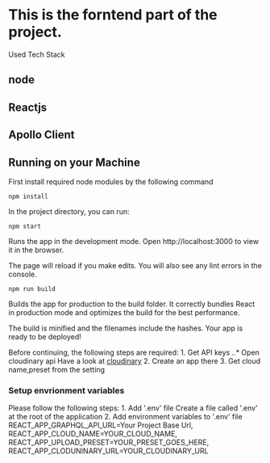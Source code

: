 # This is the forntend part of the project.

Used Tech Stack

## node
## Reactjs
## Apollo Client

## Running on your Machine
First install required node modules by the following command
```
npm install
```
In the project directory, you can run:
```
npm start
```
Runs the app in the development mode.
Open http://localhost:3000 to view it in the browser.

The page will reload if you make edits.
You will also see any lint errors in the console.

```
npm run build
```
Builds the app for production to the build folder.
It correctly bundles React in production mode and optimizes the build for the best performance.

The build is minified and the filenames include the hashes.
Your app is ready to be deployed!

Before continuing, the following steps are required:
    1. Get API keys
        ..* Open cloudinary api
            Have a look at [cloudinary](https://cloudinary.com/documentation/image_upload_api_reference) 
    2. Create an app there
    3. Get cloud name,preset from the setting

### Setup envrionment variables
Please follow the following steps:
    1. Add '.env' file
        Create a file called '.env' at the root of the application
    2. Add environment variables to '.env' file
        REACT_APP_GRAPHQL_API_URL=Your Project Base Url,
        REACT_APP_CLOUD_NAME=YOUR_CLOUD_NAME,
        REACT_APP_UPLOAD_PRESET=YOUR_PRESET_GOES_HERE,
        REACT_APP_CLODUNINARY_URL=YOUR_CLOUDINARY_URL

